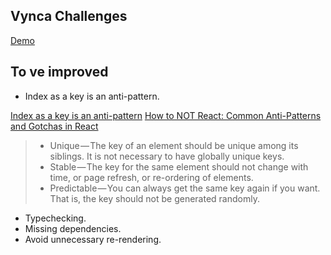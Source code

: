 ## Vynca Challenges

[Demo](http://carr1005.github.io/vynca-challenges/)

## To ve improved
- Index as a key is an anti-pattern. 

[Index as a key is an anti-pattern](https://medium.com/@robinpokorny/index-as-a-key-is-an-anti-pattern-e0349aece318)
[How to NOT React: Common Anti-Patterns and Gotchas in React](https://codeburst.io/how-to-not-react-common-anti-patterns-and-gotchas-in-react-40141fe0dcd)
> * Unique — The key of an element should be unique among its siblings. It is not necessary to have globally unique keys.
> * Stable — The key for the same element should not change with time, or page refresh, or re-ordering of elements.
> * Predictable — You can always get the same key again if you want. That is, the key should not be generated randomly.

- Typechecking.
- Missing dependencies. 
- Avoid unnecessary re-rendering.
